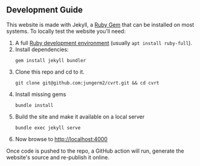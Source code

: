 ## Development Guide

This website is made with Jekyll, a [Ruby Gem](https://jekyllrb.com/docs/ruby-101/#gems) that can be installed on most systems. To locally test the website you'll need:

1. A full [Ruby development environment](https://www.ruby-lang.org/en/documentation/installation/#apt) (usually `apt install ruby-full`).
2. Install dependencies:
    ```
    gem install jekyll bundler
    ```
3. Clone this repo and cd to it.
    ```
    git clone git@github.com:jungerm2/cvrt.git && cd cvrt
    ```
4. Install missing gems
    ```
    bundle install
    ```
5. Build the site and make it available on a local server
    ```
    bundle exec jekyll serve
    ```
6. Now browse to [http://localhost:4000](http://localhost:4000)

Once code is pushed to the repo, a GitHub action will run, generate the website's source and re-publish it online.  